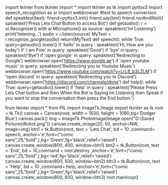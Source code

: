 import  tkinter
from tkinter import *
import tkinter as tk
import pyttsx3
import speech_recognition as sr
import webbrowser
#text to speech conversion
def speaktext(text):
    friend=pyttsx3.init()
    friend.say(text)
    friend.runAndWait()
speaktext('Press Lets Chat Button to access Bot')
def getaudio():
    r = sr.Recognizer()
    with sr.Microphone() as source:
        speaktext('Im Listening')
        print('listening...')
        audio = r.listen(source)
        MyText = r.recognize_google(audio)
        return(MyText)
def speech():
    while True:
        query=getaudio().lower()
        if  'hello' in query :
            speaktext('Hi, How are you today')
        if  'i am Fine' in query:
            speaktext('Good')
        if 'bye' in query:
            speaktext('Bye')
        if 'open google' in query:
            speaktext('Redirecting to Google')
            webbrowser.open('https://www.google.ae')
        if 'open youtube music' in query:
            speaktext('Redirecting you to Youtube Music')
            webbrowser.open('https://www.youtube.com/watch?v=LrL8_b3LZLM')
        if 'open discord' in query:
            speaktext('Redirecting you to Discord')
            webbrowser.open('https://discord.com/channels/@me')
def help():
    while True:
        query=getaudio().lower()
        if  'help' in query :
            speaktext('Please Press Lets Chat button and then When the Bot is Saying Im Listening then Speak if you want to stop the conversation then press the End button.')
            
from tkinter import *
from PIL import ImageTk,Image
import tkinter as tk
root = tk.Tk()
canvas = Canvas(root, width = 1630, height = 1080,bg='Dodger Blue')
canvas.pack()
img = ImageTk.PhotoImage(Image.open("D:\Saved Pictures\Robot.png"))
canvas.create_image(20, 50, anchor=NW, image=img)
btn1 = tk.Button(root, text = 'Lets Chat', bd = 10 ,command= speech, anchor='e',font=("comic sans",25,"bold",),bg='Green',fg='black',relief='raised')
canvas.create_window(800, 400, window=btn1)
btn2 = tk.Button(root, text = 'End', bd = 10,command = root.destroy ,anchor='e',font=("comic sans",25,"bold",),bg='red',fg='black',relief='raised')
canvas.create_window(800, 500, window=btn2)
btn3 = tk.Button(root, text = 'Help', bd = 10 ,command= help, anchor='e',font=("comic sans",25,"bold",),bg='Green',fg='black',relief='raised')
canvas.create_window(800, 600, window=btn3)
root.mainloop()

